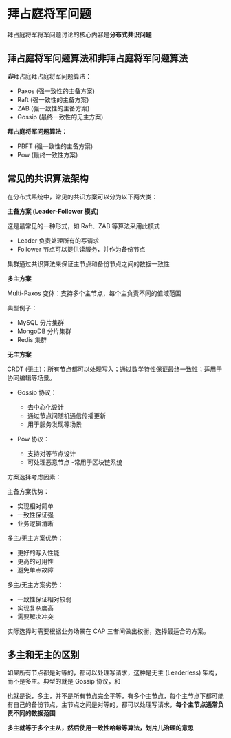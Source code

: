 # 拜占庭将军问题
拜占庭将军将军问题讨论的核心内容是**分布式共识问题**

## 拜占庭将军问题算法和非拜占庭将军问题算法
***非***拜占庭拜占庭将军问题算法：
- Paxos (强一致性的主备方案)
- Raft (强一致性的主备方案)
- ZAB (强一致性的主备方案)
- Gossip (最终一致性的无主方案)

**拜占庭将军问题算法：**
- PBFT (强一致性的主备方案)
- Pow (最终一致性方案)
## 常见的共识算法架构
在分布式系统中，常见的共识方案可以分为以下两大类：

**主备方案 (Leader-Follower 模式)**

这是最常见的一种形式，如 Raft、ZAB 等算法采用此模式
- Leader 负责处理所有的写请求
- Follower 节点可以提供读服务，并作为备份节点

集群通过共识算法来保证主节点和备份节点之间的数据一致性

**多主方案**

Multi-Paxos 变体：支持多个主节点，每个主负责不同的值域范围

典型例子：
  - MySQL 分片集群
  - MongoDB 分片集群
  - Redis 集群

**无主方案**

CRDT (无主)：所有节点都可以处理写入；通过数学特性保证最终一致性；适用于协同编辑等场景。


- Gossip 协议：
  - 去中心化设计
  - 通过节点间随机通信传播更新
  - 用于服务发现等场景

- Pow 协议：
  - 支持对等节点设计
  - 可处理恶意节点
  -常用于区块链系统

方案选择考虑因素：

主备方案优势：

- 实现相对简单
- 一致性保证强
- 业务逻辑清晰


多主/无主方案优势：

- 更好的写入性能
- 更高的可用性
- 避免单点故障


多主/无主方案劣势：

- 一致性保证相对较弱
- 实现复杂度高
- 需要解决冲突

实际选择时需要根据业务场景在 CAP 三者间做出权衡，选择最适合的方案。

## 多主和无主的区别
如果所有节点都是对等的，都可以处理写请求，这种是无主 (Leaderless) 架构，而不是多主。典型的就是 Gossip 协议，和

也就是说，多主，并不是所有节点完全平等，有多个主节点，每个主节点下都可能有自己的备份节点，主节点之间是对等的，都可以处理写请求，**每个主节点通常负责不同的数据范围**

**多主就等于多个主从，然后使用一致性哈希等算法，划片儿治理的意思**




